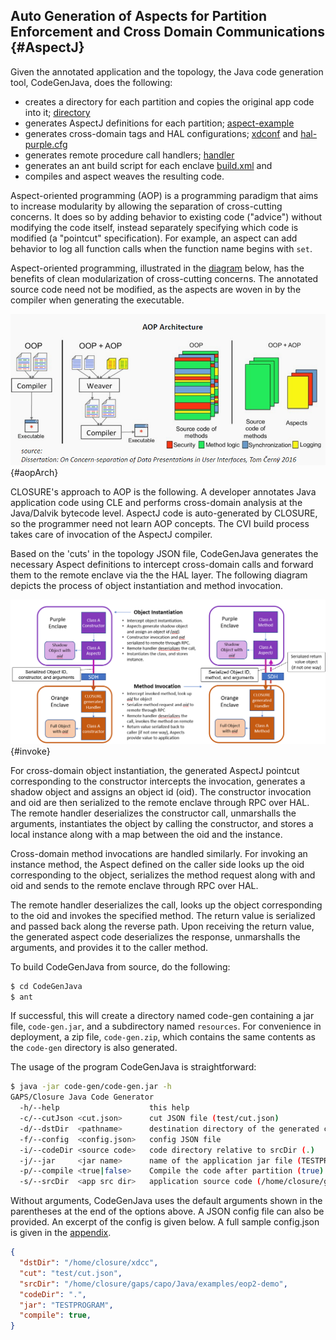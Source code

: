 ## Auto Generation of Aspects for Partition Enforcement and Cross Domain Communications {#AspectJ} 

Given the annotated application and the topology, the Java code generation tool, CodeGenJava, does the following:

- creates a directory for each partition and copies the original app code into it; [directory](#codeGenOutput)
- generates AspectJ definitions for each partition; [aspect-example](#video.aspectj)
- generates cross-domain tags and HAL configurations; [xdconf](#xdconf) and [hal-purple.cfg](#hal-purple)
- generates remote procedure call handlers; [handler](#slave-handler)
- generates an ant build script for each enclave [build.xml](#ant) and
- compiles and aspect weaves the resulting code.

Aspect-oriented programming (AOP) is a programming paradigm that aims to
increase modularity by allowing the separation of cross-cutting concerns. It
does so by adding behavior to existing code ("advice") without modifying the
code itself, instead separately specifying which code is modified (a "pointcut"
specification). For example, an aspect can add behavior to log all function 
calls when the function name begins with `set`.

Aspect-oriented programming, illustrated in the [diagram](#aopArch) below, has
the benefits of clean modularization of cross-cutting concerns. The annotated
source code need not be modified, as the aspects are woven in by the compiler
when generating the executable. 

![Aspect-Oriented Programming Concept](docs/Java/images/aopArch.png){#aopArch}

CLOSURE's approach to AOP is the following. A developer annotates Java
application code using CLE and performs cross-domain analysis at the Java/Dalvik
bytecode level.  AspectJ code is auto-generated by CLOSURE, so the programmer need
not learn AOP concepts. The CVI build process takes care of invocation of the AspectJ 
compiler.

Based on the 'cuts' in the topology JSON file, CodeGenJava generates the
necessary Aspect definitions to intercept cross-domain calls and forward them
to the remote enclave via the the HAL layer. The following diagram depicts 
the process of object instantiation and method invocation.

![Constructor and Method Invocation](docs/Java/images/methodInvoke.png){#invoke}

For cross-domain object instantiation, the generated AspectJ pointcut
corresponding to the constructor intercepts the invocation, generates a shadow
object and assigns an object id (oid).  The constructor invocation and oid are
then serialized to the remote enclave through RPC over HAL. The remote handler
deserializes the constructor call, unmarshalls the arguments, instantiates the 
object by calling the constructor, and stores a local instance along with a map 
between the oid and the instance.

Cross-domain method invocations are handled similarly. For invoking an instance
method, the Aspect defined on the caller side looks up the oid corresponding to 
the object, serializes the method request along with and oid and sends to the 
remote enclave through RPC over HAL.

The remote handler deserializes the call, looks up the object corresponding to 
the oid and invokes the specified method. The return value is serialized and 
passed back along the reverse path. Upon receiving the return value, the
generated aspect code deserializes the response, unmarshalls the arguments,
and provides it to the caller method.

To build CodeGenJava from source, do the following:

```bash
$ cd CodeGenJava
$ ant
```

If successful, this will create a directory named code-gen containing a jar
file, `code-gen.jar`, and a subdirectory named `resources`. For
convenience in deployment, a zip file, `code-gen.zip`, which contains the 
same contents as the `code-gen` directory is also generated. 

The usage of the program CodeGenJava is straightforward:

```bash
$ java -jar code-gen/code-gen.jar -h
GAPS/Closure Java Code Generator
  -h/--help                    this help
  -c/--cutJson <cut.json>      cut JSON file (test/cut.json)
  -d/--dstDir  <pathname>      destination directory of the generated code (/home/closure/gaps/xdcc)
  -f/--config  <config.json>   config JSON file
  -i/--codeDir <source code>   code directory relative to srcDir (.)
  -j/--jar     <jar name>      name of the application jar file (TESTPROGRAM)
  -p/--compile <true|false>    Compile the code after partition (true)
  -s/--srcDir  <app src dir>   application source code (/home/closure/gaps/capo/Java/examples/eop2-demo)
```

Without arguments, CodeGenJava uses the default arguments shown in the
parentheses at the end of the options above. A JSON config file can also be
provided. An excerpt of the config is given below. A full sample config.json is
given in the [appendix](#config.json).

```json
{
  "dstDir": "/home/closure/xdcc",
  "cut": "test/cut.json",
  "srcDir": "/home/closure/gaps/capo/Java/examples/eop2-demo",
  "codeDir": ".",
  "jar": "TESTPROGRAM",
  "compile": true,
}
```

